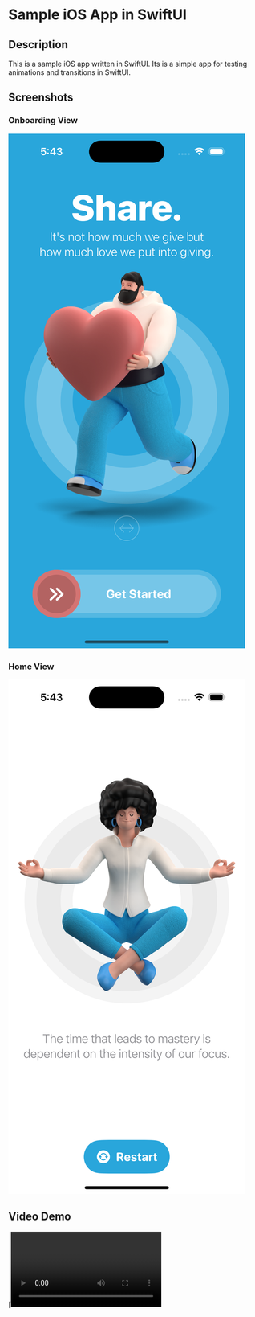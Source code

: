 # Sample iOS App in SwiftUI
## Description
This is a sample iOS app written in SwiftUI. Its is a simple app for testing animations and transitions in SwiftUI.

## Screenshots

### Onboarding View
![Screenshot 1](https://github.com/aneudysamparo/iOS-SwiftUI-Restart-App/blob/main/Assets/demo_onboardingview.png?raw=true)

### Home View
![Screenshot 2](https://github.com/aneudysamparo/iOS-SwiftUI-Restart-App/blob/main/Assets/demo_homeview.png?raw=true)

## Video Demo
[![Video Demo](https://github.com/aneudysamparo/iOS-SwiftUI-Restart-App/blob/main/Assets/demo_video.mp4?raw=true)
